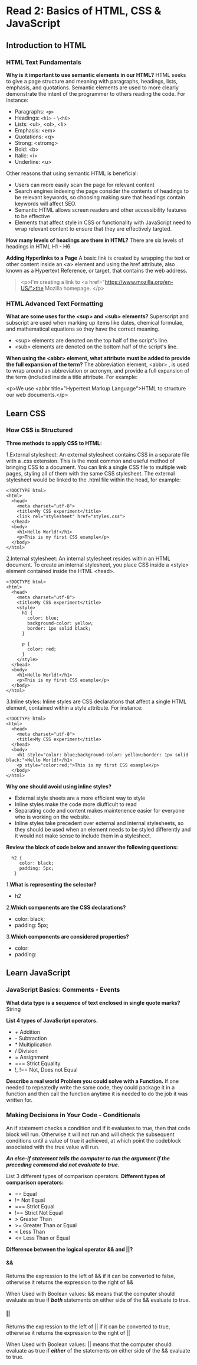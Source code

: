 # Read 2: Basics of HTML, CSS & JavaScript

## Introduction to HTML

### HTML Text Fundamentals

**Why is it important to use semantic elements in our HTML?**
HTML seeks to give a page structure and meaning with paragraphs, headings, lists, emphasis, and quotations. Semantic elements are used to more clearly demonstrate the intent of the programmer to others reading the code. For instance:

- Paragraphs: ```<p>```
- Headings: ```<h1>``` - ```\<h6>```
- Lists: \<ul>, \<ol>, \<li>
- Emphasis: \<em>
- Quotations: \<q>
- Strong: \<stromg>
- Bold: \<b>
- Italic: \<i>
- Underline: \<u>

Other reasons that using semantic HTML is beneficial:

- Users can more easily scan the page for relevant content
- Search engines indexing the page consider the contents of headings to be relevant keywords, so choosing making sure that headings contain keywords will affect SEO.
- Semantic HTML allows screen readers and other accessibility features to be effective
- Elements that affect style in CSS or functionality with JavaScript need to wrap relevant content to ensure that they are effectively targted.

**How many levels of headings are there in HTML?**
There are six levels of headings in HTML H1 - H6

**Adding Hyperlinks to a Page**
A basic link is created by wrapping the text or other content inside an \<a> element and using the href attribute, also known as a Hypertext Reference, or target, that contains the web address.

> \<p>I'm creating a link to
> \<a href="https://www.mozilla.org/en-US/">the Mozilla homepage</a>.
> \</p>

### HTML Advanced Text Formatting

**What are some uses for the \<sup> and \<sub> elements?**
Superscript and subscript are used when marking up items like dates, chemical formulae, and mathematical equations so they have the correct meaning.

- \<sup> elements are denoted on the top half of the script's line.
- \<sub> elements are denoted on the bottom half of the script's line.

**When using the \<abbr> element, what attribute must be added to provide the full expansion of the term?**
The abbreviation element, \<abbr> , is used to wrap around an abbreviation or acronym, and provide a full expansion of the term (included inside a title attribute. For example:

\<p>We use \<abbr title="Hypertext Markup Language">HTML</abbr> to structure our web documents.\</p>

## Learn CSS

### How CSS is Structured

**Three methods to apply CSS to HTML:**

1.External stylesheet: An external stylesheet contains CSS in a separate file with a .css extension. This is the most common and useful method of bringing CSS to a document. You can link a single CSS file to multiple web pages, styling all of them with the same CSS stylesheet. The external stylesheet would be linked to the .html file within the head, for example:

``` text
<!DOCTYPE html>
<html>
  <head>
    <meta charset="utf-8">
    <title>My CSS experiment</title>
    <link rel="stylesheet" href="styles.css">
  </head>
  <body>
    <h1>Hello World!</h1>
    <p>This is my first CSS example</p>
  </body>
</html>
```

2.Internal stylesheet: An internal stylesheet resides within an HTML document. To create an internal stylesheet, you place CSS inside a \<style> element contained inside the HTML \<head>.

``` text
<!DOCTYPE html>
<html>
  <head>
    <meta charset="utf-8">
    <title>My CSS experiment</title>
    <style>
      h1 {
        color: blue;
        background-color: yellow;
        border: 1px solid black;
      }

      p {
        color: red;
      }
    </style>
  </head>
  <body>
    <h1>Hello World!</h1>
    <p>This is my first CSS example</p>
  </body>
</html>
```

3.Inline styles: Inline styles are CSS declarations that affect a single HTML element, contained within a style attribute. For instance:

``` text
<!DOCTYPE html>
<html>
  <head>
    <meta charset="utf-8">
    <title>My CSS experiment</title>
  </head>
  <body>
    <h1 style="color: blue;background-color: yellow;border: 1px solid black;">Hello World!</h1>
    <p style="color:red;">This is my first CSS example</p>
  </body>
</html>
```

**Why one should avoid using inline styles?**

- External style sheets are a more efficient way to style
- Inline styles make the code more diufficult to read
- Separating code and content makes maintenence easier for everyone who is working on the website.
- Inline styles take precedent over external and internal stylesheets, so they should be used when an element needs to be styled differently and it would not make sense to include them in a stylesheet.

**Review the block of code below and answer the following questions:**

``` text
  h2 {
     color: black;
     padding: 5px;
   }
```

1.**What is representing the selector?**

- h2

2.**Which components are the CSS declarations?**

- color: black;
- padding: 5px;

3.**Which components are considered properties?**

- color:
- padding:

## Learn JavaScript

### JavaScript Basics: Comments - Events

**What data type is a sequence of text enclosed in single quote marks?**
String

**List 4 types of JavaScript operators.**

- \+ Addition
- \- Subtraction
- \* Multiplication
- / Division
- = Assignment
- \=== Strict Equality
- !, !== Not, Does not Equal

**Describe a real world Problem you could solve with a Function.**
If one needed to repeatedly write the same code, they could package it in a function and then call the function anytime it is needed to do the job it was written for. 

### Making Decisions in Your Code - Conditionals

An if statement checks a condition and if it evaluates to true, then that code block will run. Otherwise it will not run and will check the subsequent conditions until a value of true it achieved, at which point the codeblock associated with the true value will run.

***An else-if statement tells the computer to run the argument if the preceding command did not evaluate to true.***

List 3 different types of comparison operators.
**Different types of comparison operators:**

- \== Equal
- != Not Equal
- \=== Strict Equal
- !== Strict Not Equal
- \> Greater Than
- \>= Greater Than or Equal
- < Less Than
- <= Less Than or Equal

**Difference between the logical operator && and ||?**

#### &&
Returns the expression to the left of && if it can be converted to false, otherwise it returns the expression to the right of &&

When Used with Boolean values:
&& means that the computer should evaluate as true if ***both*** statements on either side of the && evaluate to true.

#### ||
Returns the expression to the left of || if it can be converted to true, otherwise it returns the expression to the right of ||

When Used with Boolean values:
|| means that the computer should evaluate as true if ***either*** of the statements on either side of the && evaluate to true.
